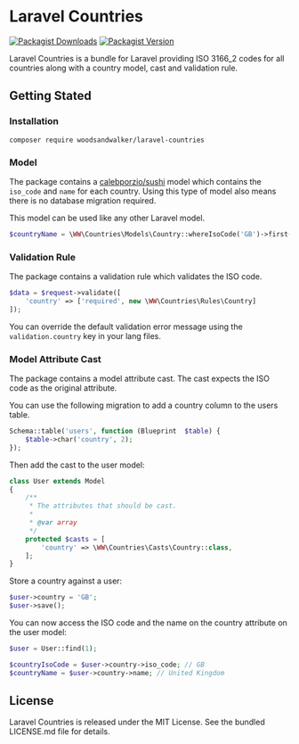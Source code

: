 # Laravel Countries
[![Packagist Downloads](https://img.shields.io/packagist/dt/woodsandwalker/laravel-countries?color=brightgreen)](https://packagist.org/packages/woodsandwalker/laravel-countries)
[![Packagist Version](https://img.shields.io/packagist/v/woodsandwalker/laravel-countries?color=brightgreen)](https://packagist.org/packages/woodsandwalker/laravel-countries)

Laravel Countries is a bundle for Laravel providing ISO 3166_2 codes for all countries along with a country model, cast and validation rule.

## Getting Stated

### Installation

```shell
composer require woodsandwalker/laravel-countries
```

### Model

The package contains a [calebporzio/sushi](https://packagist.org/packages/calebporzio/sushi) model which contains the `iso_code` and `name` for each country. Using this type of model also means there is no database migration required.

This model can be used like any other Laravel model.

```php
$countryName = \WW\Countries\Models\Country::whereIsoCode('GB')->first()->name;
```

### Validation Rule

The package contains a validation rule which validates the ISO code.

```php
$data = $request->validate([
	'country' => ['required', new \WW\Countries\Rules\Country]
]);
```

You can override the default validation error message using the `validation.country` key in your lang files.

### Model Attribute Cast

The package contains a model attribute cast. The cast expects the ISO code as the original attribute.

You can use the following migration to add a country column to the users table.

```php
Schema::table('users', function (Blueprint  $table) {
	$table->char('country', 2);
});
```

Then add the cast to the user model:

```php
class User extends Model
{
	/**
	 * The attributes that should be cast.
	 * 
	 * @var array
	 */
	protected $casts = [
		'country' => \WW\Countries\Casts\Country::class,
	];
}
```

Store a country against a user:

```php
$user->country = 'GB';
$user->save();
```

You can now access the ISO code and the name on the country attribute on the user model:

```php
$user = User::find(1);

$countryIsoCode = $user->country->iso_code; // GB
$countryName = $user->country->name; // United Kingdom
```

## License

Laravel Countries is released under the MIT License. See the bundled LICENSE.md file for details.
